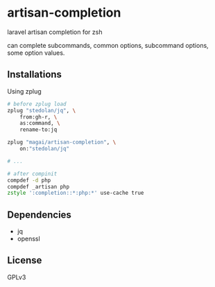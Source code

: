 # artisan-completion

laravel artisan completion for zsh

can complete subcommands, common options, subcommand options, some option values.

## Installations

Using zplug

```zsh
# before zplug load
zplug "stedolan/jq", \
    from:gh-r, \
    as:command, \
    rename-to:jq

zplug "magai/artisan-completion", \
    on:"stedolan/jq"

# ...

# after compinit
compdef -d php
compdef _artisan php
zstyle ':completion::*:php:*' use-cache true
```

## Dependencies

* jq
* openssl

## License

GPLv3
